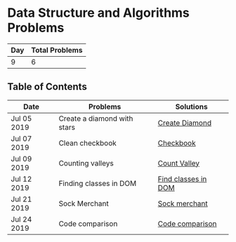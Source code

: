 # Data Structure and Algorithms Problems

| Day | Total Problems |
| --- | -------------- |
| 9   | 6              |

## Table of Contents

| Date        | Problems                    | Solutions                                |
| ----------- | --------------------------- | ---------------------------------------- |
| Jul 05 2019 | Create a diamond with stars | [Create Diamond](./diamond-with-star.js) |
| Jul 07 2019 | Clean checkbook             | [Checkbook](./checkbook.js)              |
| Jul 09 2019 | Counting valleys            | [Count Valley](./counting-valley.js)     |
| Jul 12 2019 | Finding classes in DOM      | [Find classes in DOM](./find-class.js)   |
| Jul 21 2019 | Sock Merchant               | [Sock merchant](./sock-merchant.js)      |
| Jul 24 2019 | Code comparison             | [Code comparison](./code-comparison.js)  |

